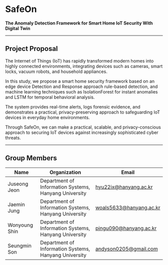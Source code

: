 # SafeOn
**The Anomaly Detection Framework for Smart Home IoT Security With Digital Twin**

---

## Project Proposal
The Internet of Things (IoT) has rapidly transformed modern homes into highly connected environments, integrating devices such as cameras, smart locks, vacuum robots, and household appliances.

In this study, we propose a smart home security framework based on an edge device Detection and Response approach rule-based detection, and machine learning techniques such as IsolationForest for instant anomalies and LSTM for temporal behavioral analysis.

The system provides real-time alerts, logs forensic evidence, and demonstrates a practical, privacy-preserving approach to safeguarding IoT devices in everyday home environments.

Through SafeOn, we can make a practical, scalable, and privacy-conscious approach to securing IoT devices against increasingly sophisticated cyber threats.

---

## Group Members
| Name | Organization | Email |
|------|-------------|--------|
| Juseong Jeon | Department of Information Systems, Hanyang University | hyu22ix@hanyang.ac.kr |
| Jaemin Jung | Department of Information Systems, Hanyang University | woals5633@hanyang.ac.kr |
| Wonyoung Shin | Department of Information Systems, Hanyang University | pingu090@hanyang.ac.kr |
| Seungmin Son | Department of Information Systems, Hanyang University | andyson0205@gmail.com |
